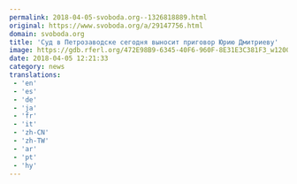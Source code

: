 ```yaml
---
permalink: 2018-04-05-svoboda.org--1326818889.html
original: https://www.svoboda.org/a/29147756.html
domain: svoboda.org
title: 'Суд в Петрозаводске сегодня выносит приговор Юрию Дмитриеву'
image: https://gdb.rferl.org/472E98B9-6345-40F6-960F-8E31E3C381F3_w1200_r1_s.jpg
date: 2018-04-05 12:21:33
category: news
translations: 
 - 'en'
 - 'es'
 - 'de'
 - 'ja'
 - 'fr'
 - 'it'
 - 'zh-CN'
 - 'zh-TW'
 - 'ar'
 - 'pt'
 - 'hy'
---
```


